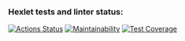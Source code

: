 ### Hexlet tests and linter status:
[![Actions Status](https://github.com/aigarzs/python-project-49/workflows/hexlet-check/badge.svg)](https://github.com/aigarzs/python-project-49/actions)
[![Maintainability](https://api.codeclimate.com/v1/badges/f8cdaf7f03e6d568a815/maintainability)](https://codeclimate.com/github/aigarzs/python-project-49/maintainability)
[![Test Coverage](https://api.codeclimate.com/v1/badges/f8cdaf7f03e6d568a815/test_coverage)](https://codeclimate.com/github/aigarzs/python-project-49/test_coverage)
